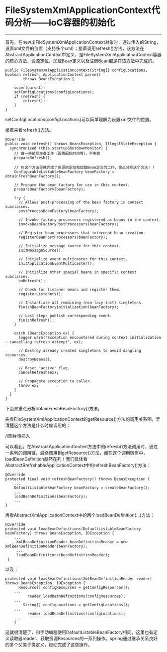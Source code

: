 # FileSystemXmlApplicationContext代码分析——IoC容器的初始化
***
首先，在new出FileSystemXmlApplicationContext对象时，通过传入的String，设置xml文件的位置（支持多个xml）；接着调用refresh()方法，该方法在AbstractApplicationContext中定义，是FileSystemXmlApplicationContext容器的核心方法，资源定位、加载Bean定义以及注册Bean都是在该方法中完成的。

	public FileSystemXmlApplicationContext(String[] configLocations, boolean refresh, ApplicationContext parent)
			throws BeansException {

		super(parent);
		setConfigLocations(configLocations);
		if (refresh) {
			refresh();
		}
	}
  
  setConfigLocations(configLocations)可以简单理解为设置xml文件的位置。
  
  接着来看refresh()方法。
  
    @Override
    public void refresh() throws BeansException, IllegalStateException {
      synchronized (this.startupShutdownMonitor) {
        // 做一些前期准备工作（设置起始时间等），不用管
        prepareRefresh();

        // 在这个方法里就完成了资源的定位和加载Bean定义的工作，重点分析这个方法！！
        ConfigurableListableBeanFactory beanFactory = obtainFreshBeanFactory();

        // Prepare the bean factory for use in this context.
        prepareBeanFactory(beanFactory);

        try {
          // Allows post-processing of the bean factory in context subclasses.
          postProcessBeanFactory(beanFactory);

          // Invoke factory processors registered as beans in the context.
          invokeBeanFactoryPostProcessors(beanFactory);

          // Register bean processors that intercept bean creation.
          registerBeanPostProcessors(beanFactory);

          // Initialize message source for this context.
          initMessageSource();

          // Initialize event multicaster for this context.
          initApplicationEventMulticaster();

          // Initialize other special beans in specific context subclasses.
          onRefresh();

          // Check for listener beans and register them.
          registerListeners();

          // Instantiate all remaining (non-lazy-init) singletons.
          finishBeanFactoryInitialization(beanFactory);

          // Last step: publish corresponding event.
          finishRefresh();
        }

        catch (BeansException ex) {
          logger.warn("Exception encountered during context initialization - cancelling refresh attempt", ex);

          // Destroy already created singletons to avoid dangling resources.
          destroyBeans();

          // Reset 'active' flag.
          cancelRefresh(ex);

          // Propagate exception to caller.
          throw ex;
        }
      }
    }

  下面来重点分析obtainFreshBeanFactory()方法。
  
  先看FileSystemXmlApplicationContext的getResource()方法的调用关系图，弄清楚这个方法是什么时候调用的：
  
  //图片待插入
  
  可以看到，在AbstractApplicationContext方法中的refresh()方法调用时，通过一系列的调用链，最终调用到getResource()方法，而在这个调用链当中，loadBeanDefinition赫然在列！我们具体看AbstractRrefrshableApplicationContext中的refreshBeanFactory()方法：
  
    @Override
    protected final void refreshBeanFactory() throws BeansException {
        ...
        DefaultListableBeanFactory beanFactory = createBeanFactory();
        ...
        loadBeanDefinitions(beanFactory);
        ...
    }
    
再看AbstractXmlApplicationContext中的两个loadBeanDefinition(...)方法：

    @Override
    protected void loadBeanDefinitions(DefaultListableBeanFactory beanFactory) throws BeansException, IOException {
        ...
         XmlBeanDefinitionReader beanDefinitionReader = new XmlBeanDefinitionReader(beanFactory);
         ...
         loadBeanDefinitions(beanDefinitionReader);
     } 
以及：

    protected void loadBeanDefinitions(XmlBeanDefinitionReader reader) throws BeansException, IOException {
	  	  Resource[] configResources = getConfigResources();
        ...
			  reader.loadBeanDefinitions(configResources);
        ...
		    String[] configLocations = getConfigLocations();
        ...
			  reader.loadBeanDefinitions(configLocations);
        ...
		}
    
这就很清楚了，和手动编程使用DefaultListableBeanFactory相同，这里也有定义读取器reader、获取资源Resources的一系列操作。spring通过继承关系良好的多个父类子类定义，自动完成了这些操作。
